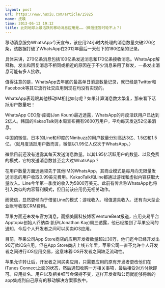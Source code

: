 ```yaml
---
layout: post
url: https://www.huxiu.com/article/15825
name: 虎嗅
time: 2013-06-13 19:12
title: 此刻地球上最活跃的移动消息应用是……（微信还暂时轮不上？）
---
```

移动消息服务WhatsApp今天宣布，该应用24小时内处理的消息数量突破270亿条，该数据打破了WhatsApp在2012年最后一天创下的180亿条的记录。

具体来讲，270亿条消息包括100亿条发送消息和170亿条接收消息。WhatsApp解释称，发出和回复消息不相同或相近的原因在于不少消息采用了群发，一条发出消息可能有多人接收。

值得注意的是，WhatsApp去年底的最高单日消息数量记录，就已经是Twitter和Facebook等其它流行社交应用到现在均没有实现的。

WhatsApp表现跟其他移动IM相比如何呢？如果计算消息数太繁复，那来看下活跃用户数量吧！

WhatsApp CEO詹·库姆(Jan Koum)最近透露，WhatsApp的月度活跃用户已达到2亿人。韩国的KakaoTalk则本周宣布拥有9600万用户，平均每天发送52亿条消息。

中国的微信、日本的Line和印度的Nimbuzz的用户数量分别高达3亿、1.5亿和1.5亿。（就月度活跃用户数而言，微信以1.95亿人仅次于WhatsApp。）

微信目前还没有透露其每天发送消息数量。以其1.95亿活跃用户的数量、以及免费的模式，它的发送消息数甚至会大过WhatsApp？

在用户数量方面远远领先于其他IM的WhatsApp，其商业模式是每月向无限量发送消息的用户收取0.99美元费用。KakaoTalk和Line都通过游戏和虚拟内容获取大量收入。Line今年第一季度的收入为5800万美元。此前有传言称WhatsApp也将引入类似的内容营利模式，但目前该应用仍无相关动作。

而微信，显然更倾向于借鉴Line的模式：游戏收入、增值道具收入、还有向大型企业账号收取CRM费用。

苹果方面还未发布官方消息，而据美国科技博客VentureBeat报道，应用交易平台Apptopia创始人乔纳森·凯伊(Jonathan Kay)周三透露，他已经接到了苹果公司的通知，今后个人开发者之间可以买卖iOS应用。

目前，苹果公司App Store商店的应用开发者数量超过30万，他们迄今已经开发出90万款iOS应用。但在App Store商店上线五年里，苹果公司一直不允许个人开发者之间进行iOS应用交易，这意味着iOS开发者之间缺乏流动性。

苹果允许转让后，开发者之间买卖应用，只需要应用的原有开发者更改他们在iTunes Connect上面的状态，然后通知收购一方相关事项，最后接受对方付款即可。应用排名、用户以及相关细节会保持不变，这样开发者和公司就能够将新的app集成到自己原有的移动解决方案家族中。

